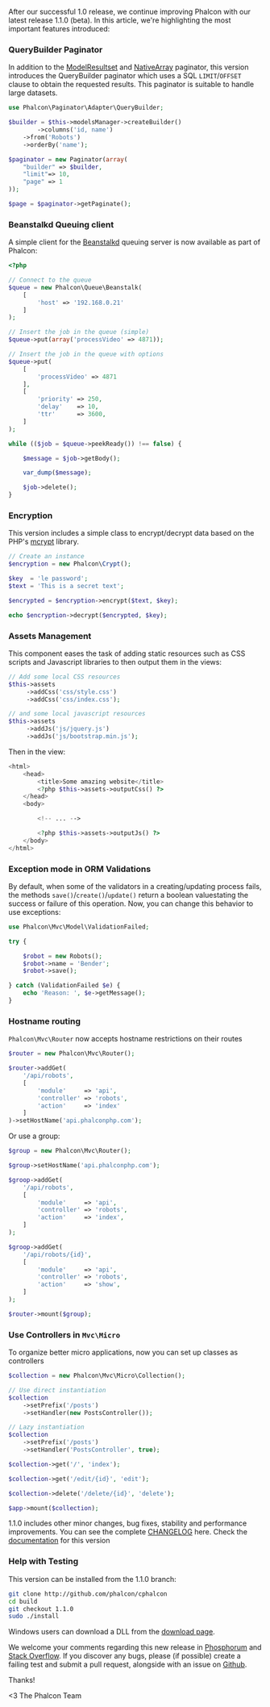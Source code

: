 After ​our successful 1.0 release, we continue improving Phalcon ​with our latest release 1.1.0 (beta). In this article, we're highlighting the most important features introduced:

### QueryBuilder Paginator
In addition to the [ModelResultset](https://docs.phalconphp.com/en/latest/reference/pagination.html) and [NativeArray](https://docs.phalconphp.com/en/latest/reference/pagination.html) paginator, this version introduces the QueryBuilder paginator which uses a SQL `LIMIT`/`OFFSET` clause to obtain the requested results. This paginator is suitable to handle ​large datasets.

```php
use Phalcon\Paginator\Adapter\QueryBuilder;

$builder = $this->modelsManager->createBuilder()
        ->columns('id, name')
    ->from('Robots')
    ->orderBy('name');

$paginator = new Paginator(array(
    "builder" => $builder,
    "limit"=> 10,
    "page" => 1
));

$page = $paginator->getPaginate();
```

### Beanstalkd Queuing client
A simple client for the [Beanstalkd](http://kr.github.io/beanstalkd/) queuing server is now available as part of Phalcon:

```php
<?php

// Connect to the queue
$queue = new Phalcon\Queue\Beanstalk(
    [
        'host' => '192.168.0.21'
    ]
);

// Insert the job in the queue (simple)
$queue->put(array('processVideo' => 4871));

// Insert the job in the queue with options
$queue->put(
    [
        'processVideo' => 4871
    ],
    [
        'priority' => 250,
        'delay'    => 10,
        'ttr'      => 3600,
    ]
);

while (($job = $queue->peekReady()) !== false) {

    $message = $job->getBody();

    var_dump($message);

    $job->delete();
}
```

### Encryption
This version includes a simple class to encrypt/decrypt data based on the PHP's [mcrypt](http://php.net/manual/en/book.mcrypt.php) library.

```php
// Create an instance
$encryption = new Phalcon\Crypt();

$key  = 'le password';
$text = 'This is a secret text';

$encrypted = $encryption->encrypt($text, $key);

echo $encryption->decrypt($encrypted, $key);
```

### Assets Management
This component eases the task of adding static resources such as CSS scripts and Javascript libraries to then output them in the views:

```php
// Add some local CSS resources
$this->assets
     ->addCss('css/style.css')
     ->addCss('css/index.css');

// and some local javascript resources
$this->assets
     ->addJs('js/jquery.js')
     ->addJs('js/bootstrap.min.js');
```

Then in the view:

```php
<html>
    <head>
        <title>Some amazing website</title>
        <?php $this->assets->outputCss() ?>
    </head>
    <body>

        <!-- ... -->

        <?php $this->assets->outputJs() ?>
    </body>
</html>
```

### Exception mode in ORM Validations
By default, when some of the validators in a creating/updating process fails, the methods `save()`/`create()`/`update()` return ​​a boolean value​stating the success ​or failure ​of this operation. Now, you can change this behavior to use exceptions:

```php
use Phalcon\Mvc\Model\ValidationFailed;

try {

    $robot = new Robots();
    $robot->name = 'Bender';
    $robot->save();

} catch (ValidationFailed $e) {
    echo 'Reason: ', $e->getMessage();
}
```

### Hostname routing
`Phalcon\Mvc\Router` now accepts hostname restrictions on their routes

```php
$router = new Phalcon\Mvc\Router();

$router->addGet(
    '/api/robots', 
    [
        'module'     => 'api',
        'controller' => 'robots',
        'action'     => 'index'
    ]
)->setHostName('api.phalconphp.com');
```

Or use a group:

```php
$group = new Phalcon\Mvc\Router();

$group->setHostName('api.phalconphp.com');

$groop->addGet(
    '/api/robots', 
    [
        'module'     => 'api',
        'controller' => 'robots',
        'action'     => 'index',
    ]
);

$groop->addGet(
    '/api/robots/{id}', 
    [
        'module'     => 'api',
        'controller' => 'robots',
        'action'     => 'show',
    ]
);

$router->mount($group);
```

### Use Controllers in `Mvc\Micro`

To organize better micro applications, now you can set up classes as controllers

```php
$collection = new Phalcon\Mvc\Micro\Collection();

// Use direct instantiation
$collection
    ->setPrefix('/posts')
    ->setHandler(new PostsController());

// Lazy instantiation
$collection
    ->setPrefix('/posts')
    ->setHandler('PostsController', true);

$collection->get('/', 'index');

$collection->get('/edit/{id}', 'edit');

$collection->delete('/delete/{id}', 'delete');

$app->mount($collection);
```

1.1.0 includes other minor changes, bug fixes, stability and performance improvements. You can see the complete [CHANGELOG](https://github.com/phalcon/cphalcon/blob/1.1.0/CHANGELOG) here. Check the [documentation](https://docs.phalconphp.com/en/1.1.0/) for this version

### Help with Testing
This version can be installed from the 1.1.0 branch:

```sh
git clone http://github.com/phalcon/cphalcon
cd build
git checkout 1.1.0
sudo ./install
```

Windows users can download a DLL from the [download page](https://phalconphp.com/download).

We welcome your comments regarding this new release in [Phosphorum](https://forum.phalconphp.com) and [Stack Overflow](http://stackoverflow.com/questions/tagged/phalcon). If you discover any bugs, please (if possible) create a failing test and submit a pull request, alongside with an issue on [Github](http://github.com/phalcon/cphalcon/).

Thanks!


<3 The Phalcon Team
